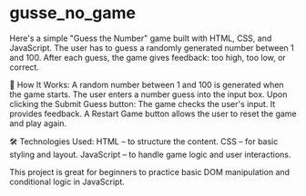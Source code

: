 # gusse_no_game

Here's a simple "Guess the Number" game built with HTML, CSS, and JavaScript.
The user has to guess a randomly generated number between 1 and 100. After each guess, the game gives feedback: too high, too low, or correct.

🔧 How It Works:
A random number between 1 and 100 is generated when the game starts.
The user enters a number guess into the input box.
Upon clicking the Submit Guess button:
The game checks the user's input.
It provides feedback.
A Restart Game button allows the user to reset the game and play again.

🛠 Technologies Used:
HTML – to structure the content.
CSS – for basic styling and layout.
JavaScript – to handle game logic and user interactions.

This project is great for beginners to practice basic DOM manipulation and conditional logic in JavaScript.
